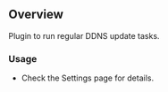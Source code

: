 ## Overview

Plugin to run regular DDNS update tasks.

### Usage

- Check the Settings page for details.
